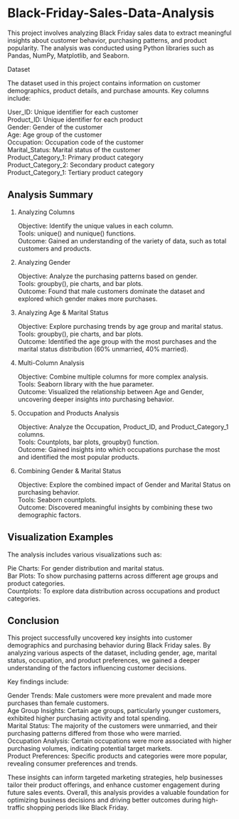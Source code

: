# Black-Friday-Sales-Data-Analysis
This project involves analyzing Black Friday sales data to extract meaningful insights about customer behavior, purchasing patterns, and product popularity. The analysis was conducted using Python libraries such as Pandas, NumPy, Matplotlib, and Seaborn.

Dataset

The dataset used in this project contains information on customer demographics, product details, and purchase amounts. Key columns include:

  User_ID: Unique identifier for each customer\
  Product_ID: Unique identifier for each product\
  Gender: Gender of the customer\
  Age: Age group of the customer\
  Occupation: Occupation code of the customer\
  Marital_Status: Marital status of the customer\
  Product_Category_1: Primary product category\
  Product_Category_2: Secondary product category\
  Product_Category_1: Tertiary product category

## Analysis Summary
1. Analyzing Columns

    Objective: Identify the unique values in each column.\
    Tools: unique() and nunique() functions.\
    Outcome: Gained an understanding of the variety of data, such as total customers and products.

2. Analyzing Gender

    Objective: Analyze the purchasing patterns based on gender.\
    Tools: groupby(), pie charts, and bar plots.\
    Outcome: Found that male customers dominate the dataset and explored which gender makes more purchases.

3. Analyzing Age & Marital Status

    Objective: Explore purchasing trends by age group and marital status.\
    Tools: groupby(), pie charts, and bar plots.\
    Outcome: Identified the age group with the most purchases and the marital status distribution (60% unmarried, 40% married).

4. Multi-Column Analysis

    Objective: Combine multiple columns for more complex analysis.\
    Tools: Seaborn library with the hue parameter.\
    Outcome: Visualized the relationship between Age and Gender, uncovering deeper insights into purchasing behavior.

5. Occupation and Products Analysis

    Objective: Analyze the Occupation, Product_ID, and Product_Category_1 columns.\
    Tools: Countplots, bar plots, groupby() function.\
    Outcome: Gained insights into which occupations purchase the most and identified the most popular products.

6. Combining Gender & Marital Status

    Objective: Explore the combined impact of Gender and Marital Status on purchasing behavior.\
    Tools: Seaborn countplots.\
    Outcome: Discovered meaningful insights by combining these two demographic factors.

## Visualization Examples

The analysis includes various visualizations such as:

  Pie Charts: For gender distribution and marital status.\
  Bar Plots: To show purchasing patterns across different age groups and product categories.\
  Countplots: To explore data distribution across occupations and product categories.

## Conclusion

This project successfully uncovered key insights into customer demographics and purchasing behavior during Black Friday sales. By analyzing various aspects of the dataset, including gender, age, marital status, occupation, and product preferences, we gained a deeper understanding of the factors influencing customer decisions.

Key findings include:

  Gender Trends: Male customers were more prevalent and made more purchases than female customers.\
  Age Group Insights: Certain age groups, particularly younger customers, exhibited higher purchasing activity and total spending.\
  Marital Status: The majority of the customers were unmarried, and their purchasing patterns differed from those who were married.\
  Occupation Analysis: Certain occupations were more associated with higher purchasing volumes, indicating potential target markets.\
  Product Preferences: Specific products and categories were more popular, revealing consumer preferences and trends.

These insights can inform targeted marketing strategies, help businesses tailor their product offerings, and enhance customer engagement during future sales events. Overall, this analysis provides a valuable foundation for optimizing business decisions and driving better outcomes during high-traffic shopping periods like Black Friday.
